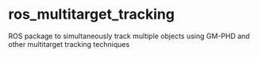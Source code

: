 # ros_multitarget_tracking
ROS package to simultaneously track multiple objects using GM-PHD and other multitarget tracking techniques
